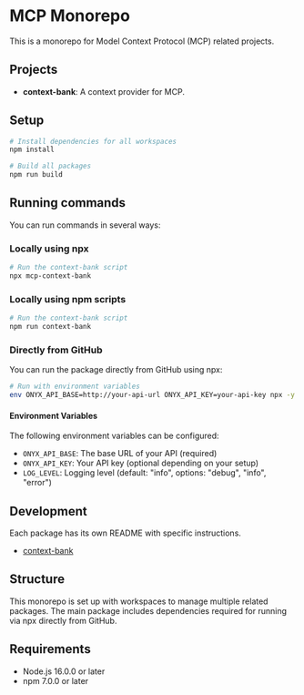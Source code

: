 # MCP Monorepo

This is a monorepo for Model Context Protocol (MCP) related projects.

## Projects

- **context-bank**: A context provider for MCP.

## Setup

```bash
# Install dependencies for all workspaces
npm install

# Build all packages
npm run build
```

## Running commands

You can run commands in several ways:

### Locally using npx

```bash
# Run the context-bank script
npx mcp-context-bank
```

### Locally using npm scripts

```bash
# Run the context-bank script
npm run context-bank
```

### Directly from GitHub

You can run the package directly from GitHub using npx:

```bash
# Run with environment variables
env ONYX_API_BASE=http://your-api-url ONYX_API_KEY=your-api-key npx -y https://github.com/sipherxyz/mcp --force
```

#### Environment Variables

The following environment variables can be configured:

- `ONYX_API_BASE`: The base URL of your API (required)
- `ONYX_API_KEY`: Your API key (optional depending on your setup)
- `LOG_LEVEL`: Logging level (default: "info", options: "debug", "info", "error")

## Development

Each package has its own README with specific instructions.

- [context-bank](./context-bank/README.md)

## Structure

This monorepo is set up with workspaces to manage multiple related packages. The main package includes dependencies required for running via npx directly from GitHub.

## Requirements

- Node.js 16.0.0 or later
- npm 7.0.0 or later 